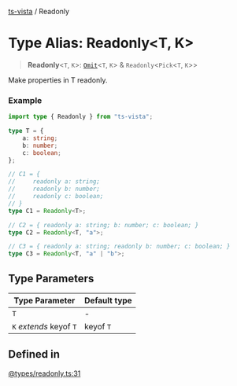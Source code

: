 [ts-vista](../README.md) / Readonly

# Type Alias: Readonly\<T, K\>

> **Readonly**\<`T`, `K`\>: [`Omit`](Omit.md)\<`T`, `K`\> & `Readonly`\<`Pick`\<`T`, `K`\>\>

Make properties in T readonly.

### Example

```ts
import type { Readonly } from "ts-vista";

type T = {
    a: string;
    b: number;
    c: boolean;
};

// C1 = {
//     readonly a: string;
//     readonly b: number;
//     readonly c: boolean;
// }
type C1 = Readonly<T>;

// C2 = { readonly a: string; b: number; c: boolean; }
type C2 = Readonly<T, "a">;

// C3 = { readonly a: string; readonly b: number; c: boolean; }
type C3 = Readonly<T, "a" | "b">;
```

## Type Parameters

| Type Parameter | Default type |
| ------ | ------ |
| `T` | - |
| `K` *extends* keyof `T` | keyof `T` |

## Defined in

[@types/readonly.ts:31](https://github.com/alpheustangs/ts-vista/blob/8bbe28116f138b15dd06e37767960e13a4fdad79/package/src/@types/readonly.ts#L31)
